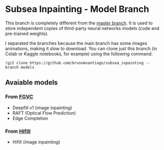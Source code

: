 # Subsea Inpainting - Model Branch

This branch is completely different from the [master branch](https://github.com/brunomsantiago/subsea_inpainting).
It is used to store independent copies of third-party neural networks models (code and pre-trained weights).

I separated the branches because the main branch has some images animations, making it slow to download. You can clone just this branch (in Colab or Kaggle notebooks, for example) using the following command:

```
!git clone https://github.com/brunomsantiago/subsea_inpainting --branch models
```

## Avaiable models

### From [FGVC](https://github.com/vt-vl-lab/FGVC)
 - Deepfill v1 (image inpainting)
 - RAFT (Optical Flow Prediction)
 - Edge Completion

### From [Hifill](https://github.com/Atlas200dk/sample-imageinpainting-HiFill)
 - Hifill (image inpainting)
